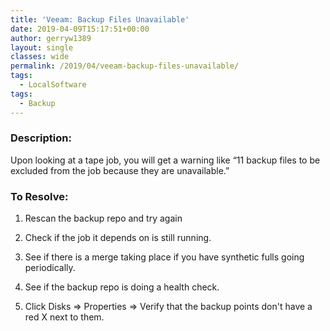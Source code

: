 ```yaml
---
title: 'Veeam: Backup Files Unavailable'
date: 2019-04-09T15:17:51+00:00
author: gerryw1389
layout: single
classes: wide
permalink: /2019/04/veeam-backup-files-unavailable/
tags:
  - LocalSoftware
tags:
  - Backup
---
```

<!--more-->

### Description:

Upon looking at a tape job, you will get a warning like &#8220;11 backup files to be excluded from the job because they are unavailable.&#8221;

### To Resolve:

1. Rescan the backup repo and try again

2. Check if the job it depends on is still running.

3. See if there is a merge taking place if you have synthetic fulls going periodically.

4. See if the backup repo is doing a health check.

5. Click Disks => Properties => Verify that the backup points don't have a red X next to them.